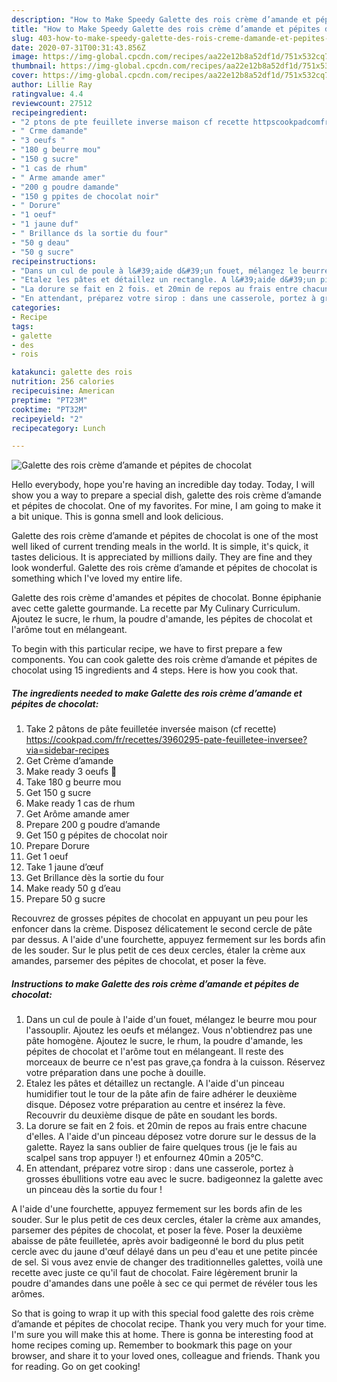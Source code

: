 ```yaml
---
description: "How to Make Speedy Galette des rois crème d’amande et pépites de chocolat"
title: "How to Make Speedy Galette des rois crème d’amande et pépites de chocolat"
slug: 403-how-to-make-speedy-galette-des-rois-creme-damande-et-pepites-de-chocolat
date: 2020-07-31T00:31:43.856Z
image: https://img-global.cpcdn.com/recipes/aa22e12b8a52df1d/751x532cq70/galette-des-rois-creme-damande-et-pepites-de-chocolat-photo-principale-de-la-recette.jpg
thumbnail: https://img-global.cpcdn.com/recipes/aa22e12b8a52df1d/751x532cq70/galette-des-rois-creme-damande-et-pepites-de-chocolat-photo-principale-de-la-recette.jpg
cover: https://img-global.cpcdn.com/recipes/aa22e12b8a52df1d/751x532cq70/galette-des-rois-creme-damande-et-pepites-de-chocolat-photo-principale-de-la-recette.jpg
author: Lillie Ray
ratingvalue: 4.4
reviewcount: 27512
recipeingredient:
- "2 ptons de pte feuillete inverse maison cf recette httpscookpadcomfrrecettes3960295patefeuilleteeinverseeviasidebarrecipes"
- " Crme damande"
- "3 oeufs "
- "180 g beurre mou"
- "150 g sucre"
- "1 cas de rhum"
- " Arme amande amer"
- "200 g poudre damande"
- "150 g ppites de chocolat noir"
- " Dorure"
- "1 oeuf"
- "1 jaune duf"
- " Brillance ds la sortie du four"
- "50 g deau"
- "50 g sucre"
recipeinstructions:
- "Dans un cul de poule à l&#39;aide d&#39;un fouet, mélangez le beurre mou pour l&#39;assouplir. Ajoutez les oeufs et mélangez. Vous n&#39;obtiendrez pas une pâte homogène. Ajoutez le sucre, le rhum, la poudre d&#39;amande, les pépites de chocolat et l&#39;arôme tout en mélangeant. Il reste des morceaux de beurre ce n&#39;est pas grave,ça fondra à la cuisson. Réservez votre préparation dans une poche à douille."
- "Etalez les pâtes et détaillez un rectangle. A l&#39;aide d&#39;un pinceau humidifier tout le tour de la pâte afin de faire adhérer le deuxième disque. Déposez votre préparation au centre et insérez la fève. Recouvrir du deuxième disque de pâte en soudant les bords."
- "La dorure se fait en 2 fois. et 20min de repos au frais entre chacune d&#39;elles. A l&#39;aide d&#39;un pinceau déposez votre dorure sur le dessus de la galette. Rayez la sans oublier de faire quelques trous (je le fais au scalpel sans trop appuyer !) et enfournez 40min a 205°C."
- "En attendant, préparez votre sirop : dans une casserole, portez à grosses ébullitions votre eau avec le sucre. badigeonnez la galette avec un pinceau dès la sortie du four !"
categories:
- Recipe
tags:
- galette
- des
- rois

katakunci: galette des rois 
nutrition: 256 calories
recipecuisine: American
preptime: "PT23M"
cooktime: "PT32M"
recipeyield: "2"
recipecategory: Lunch

---
```



![Galette des rois crème d’amande et pépites de chocolat](https://img-global.cpcdn.com/recipes/aa22e12b8a52df1d/751x532cq70/galette-des-rois-creme-damande-et-pepites-de-chocolat-photo-principale-de-la-recette.jpg)

Hello everybody, hope you're having an incredible day today. Today, I will show you a way to prepare a special dish, galette des rois crème d’amande et pépites de chocolat. One of my favorites. For mine, I am going to make it a bit unique. This is gonna smell and look delicious.

Galette des rois crème d’amande et pépites de chocolat is one of the most well liked of current trending meals in the world. It is simple, it's quick, it tastes delicious. It is appreciated by millions daily. They are fine and they look wonderful. Galette des rois crème d’amande et pépites de chocolat is something which I've loved my entire life.

Galette des rois crème d&#39;amandes et pépites de chocolat. Bonne épiphanie avec cette galette gourmande. La recette par My Culinary Curriculum. Ajoutez le sucre, le rhum, la poudre d&#39;amande, les pépites de chocolat et l&#39;arôme tout en mélangeant.


To begin with this particular recipe, we have to first prepare a few components. You can cook galette des rois crème d’amande et pépites de chocolat using 15 ingredients and 4 steps. Here is how you cook that.

<!--inarticleads1-->

##### The ingredients needed to make Galette des rois crème d’amande et pépites de chocolat:

1. Take 2 pâtons de pâte feuilletée inversée maison (cf recette) https://cookpad.com/fr/recettes/3960295-pate-feuilletee-inversee?via=sidebar-recipes
1. Get  Crème d’amande
1. Make ready 3 oeufs 🥚
1. Take 180 g beurre mou
1. Get 150 g sucre
1. Make ready 1 cas de rhum
1. Get  Arôme amande amer
1. Prepare 200 g poudre d’amande
1. Get 150 g pépites de chocolat noir
1. Prepare  Dorure
1. Get 1 oeuf
1. Take 1 jaune d’œuf
1. Get  Brillance dès la sortie du four
1. Make ready 50 g d’eau
1. Prepare 50 g sucre


Recouvrez de grosses pépites de chocolat en appuyant un peu pour les enfoncer dans la crème. Disposez délicatement le second cercle de pâte par dessus. A l&#39;aide d&#39;une fourchette, appuyez fermement sur les bords afin de les souder. Sur le plus petit de ces deux cercles, étaler la crème aux amandes, parsemer des pépites de chocolat, et poser la fève. 

<!--inarticleads2-->

##### Instructions to make Galette des rois crème d’amande et pépites de chocolat:

1. Dans un cul de poule à l&#39;aide d&#39;un fouet, mélangez le beurre mou pour l&#39;assouplir. Ajoutez les oeufs et mélangez. Vous n&#39;obtiendrez pas une pâte homogène. Ajoutez le sucre, le rhum, la poudre d&#39;amande, les pépites de chocolat et l&#39;arôme tout en mélangeant. Il reste des morceaux de beurre ce n&#39;est pas grave,ça fondra à la cuisson. Réservez votre préparation dans une poche à douille.
1. Etalez les pâtes et détaillez un rectangle. A l&#39;aide d&#39;un pinceau humidifier tout le tour de la pâte afin de faire adhérer le deuxième disque. Déposez votre préparation au centre et insérez la fève. Recouvrir du deuxième disque de pâte en soudant les bords.
1. La dorure se fait en 2 fois. et 20min de repos au frais entre chacune d&#39;elles. A l&#39;aide d&#39;un pinceau déposez votre dorure sur le dessus de la galette. Rayez la sans oublier de faire quelques trous (je le fais au scalpel sans trop appuyer !) et enfournez 40min a 205°C.
1. En attendant, préparez votre sirop : dans une casserole, portez à grosses ébullitions votre eau avec le sucre. badigeonnez la galette avec un pinceau dès la sortie du four !


A l&#39;aide d&#39;une fourchette, appuyez fermement sur les bords afin de les souder. Sur le plus petit de ces deux cercles, étaler la crème aux amandes, parsemer des pépites de chocolat, et poser la fève. Poser la deuxième abaisse de pâte feuilletée, après avoir badigeonné le bord du plus petit cercle avec du jaune d&#39;œuf délayé dans un peu d&#39;eau et une petite pincée de sel. Si vous avez envie de changer des traditionnelles galettes, voilà une recette avec juste ce qu&#39;il faut de chocolat. Faire légèrement brunir la poudre d&#39;amandes dans une poêle à sec ce qui permet de révéler tous les arômes. 

So that is going to wrap it up with this special food galette des rois crème d’amande et pépites de chocolat recipe. Thank you very much for your time. I'm sure you will make this at home. There is gonna be interesting food at home recipes coming up. Remember to bookmark this page on your browser, and share it to your loved ones, colleague and friends. Thank you for reading. Go on get cooking!
